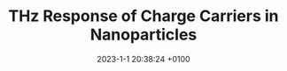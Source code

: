 ---
layout:         redirect
mathjax:        true
title:          "THz Response of Charge Carriers in Nanoparticles"
description:    "Presenting a new quantum mechanical theory that models the THz mobility of charge carriers in low-dimensional semiconductors, revealing nonlinearities even at low field-strengths as well as a quantum mechanical equilibration current that counteracts the mobility at low frequencies."
published:      "Advanced Photonics Research"
date:           2023-1-1 20:38:24 +0100
authors:         ["Michael T. Quick", "Quentin Wach", "Nina Owschimikow", "Alexander W. Achtstein"]
tags:           ["physics", "optics", "THz spectroscopy", "thesis", "density matrix", "quantum mechanics", "semiconductors", "nanoscience"]
image:          "/images/a.jpg"
tag_search:     true
redirect:       https://doi.org/10.1002/adpr.202200243
weight: 5
categories: ["science-engineering", "academia"]
peer-reviewed:  "true"
---